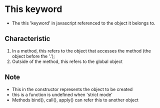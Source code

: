 # This keyword
- The this 'keyword' in javascript referenced to the object it belongs to.
## Characteristic
1. In a method, this refers to the object that accesses the method (the object before the '.');
2. Outside of the method, this refers to the global object

## Note
- This in the constructor represents the object to be created
- this is a function is undefined when 'strict mode'
- Methods bind(), call(), apply() can refer this to another object 